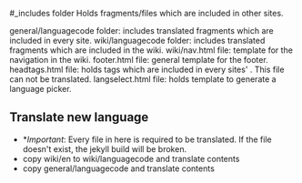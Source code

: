 #_includes folder
Holds fragments/files which are included in other sites.

general/languagecode folder: includes translated fragments which are included in every site.
wiki/languagecode folder: includes translated fragments which are included in the wiki.
wiki/nav.html file: template for the navigation in the wiki.
footer.html file: general template for the footer.
headtags.html file: holds tags which are included in every sites' <head>. This file can not be translated.
langselect.html file: holds template to generate a language picker.

## Translate new language

* **Important*: Every file in here is required to be translated. If the file doesn't exist, the jekyll build will be broken.
* copy wiki/en to wiki/languagecode and translate contents
* copy general/languagecode and translate contents
